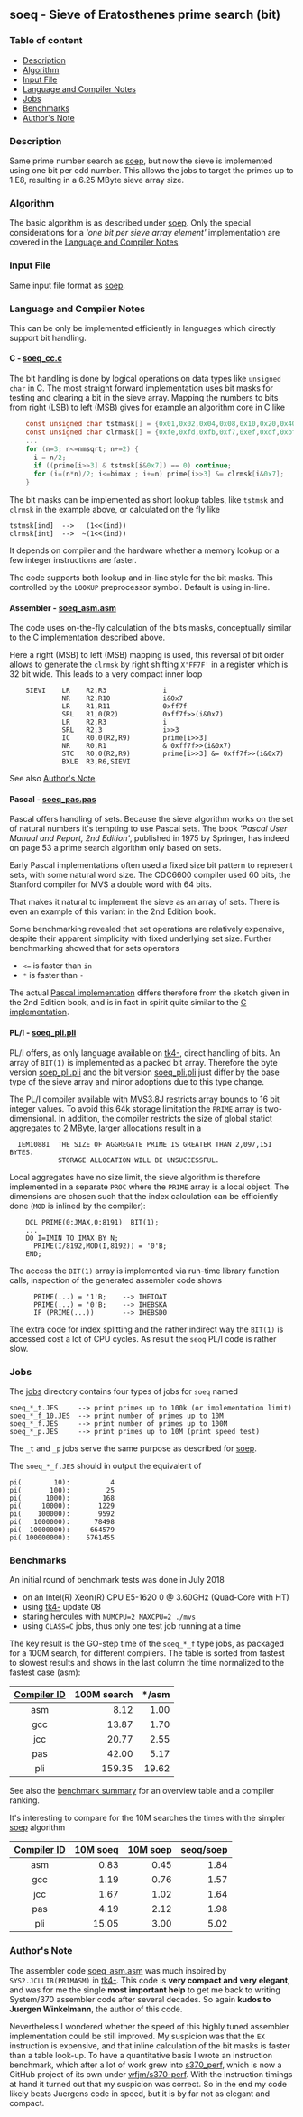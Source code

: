 ## soeq - Sieve of Eratosthenes prime search (bit)

### Table of content

- [Description](#user-content-description)
- [Algorithm](#user-content-algorithm)
- [Input File](#user-content-ifile)
- [Language and Compiler Notes](#user-content-langcomp)
- [Jobs](#user-content-jobs)
- [Benchmarks](#user-content-benchmarks)
- [Author's Note](#user-content-anote)

### <a id="description">Description</a>
Same prime number search as [soep](README_soep.md), but now the sieve is
implemented using one bit per odd number. This allows the jobs to target
the primes up to 1.E8, resulting in a 6.25 MByte sieve array size.

### <a id="algorithm">Algorithm</a>
The basic algorithm is as described under
[soep](README.md#user-content-algorithm).
Only the special considerations for a _'one bit per sieve array element'_
implementation are covered in the
[Language and Compiler Notes](#user-content-langcomp).

### <a id="ifile">Input File</a>
Same input file format as [soep](README_soep.md#user-content-ifile).

### <a id="langcomp">Language and Compiler Notes</a>
This can be only be implemented efficiently in languages which directly
support bit handling.

#### C - [soeq_cc.c](soeq_cc.c)
The bit handling is done by logical operations on data types like
`unsigned char` in C.
The most straight forward implementation uses bit masks for testing and
clearing a bit in the sieve array.
Mapping the numbers to bits from right (LSB) to left (MSB) gives for
example an algorithm core in C like
``` c
    const unsigned char tstmask[] = {0x01,0x02,0x04,0x08,0x10,0x20,0x40,0x80};
    const unsigned char clrmask[] = {0xfe,0xfd,0xfb,0xf7,0xef,0xdf,0xbf,0x7f};
    ...
    for (n=3; n<=nmsqrt; n+=2) {
      i = n/2;
      if ((prime[i>>3] & tstmsk[i&0x7]) == 0) continue;
      for (i=(n*n)/2; i<=bimax ; i+=n) prime[i>>3] &= clrmsk[i&0x7];
    }
```

The bit masks can be implemented as short lookup tables, like `tstmsk` and
`clrmsk` in the example above, or calculated on the fly like

    tstmsk[ind]  -->   (1<<(ind))
    clrmsk[int]  -->  ~(1<<(ind))

It depends on compiler and the hardware whether a memory lookup or a
few integer instructions are faster.

The code supports both lookup and in-line style for the bit masks. This
controlled by the `LOOKUP` preprocessor symbol. Default is using in-line.

#### Assembler - [soeq_asm.asm](soeq_asm.asm)
The code uses on-the-fly calculation of the bits masks, conceptually
similar to the C implementation described above.

Here a right (MSB) to left (MSB) mapping is used, this reversal of bit
order allows to generate the `clrmsk` by right shifting `X'FF7F'` in a
register which is 32 bit wide.
This leads to a very compact inner loop
```
    SIEVI    LR    R2,R3              i
             NR    R2,R10             i&0x7
             LR    R1,R11             0xff7f
             SRL   R1,0(R2)           0xff7f>>(i&0x7)
             LR    R2,R3              i
             SRL   R2,3               i>>3
             IC    R0,0(R2,R9)        prime[i>>3]
             NR    R0,R1              & 0xff7f>>(i&0x7)
             STC   R0,0(R2,R9)        prime[i>>3] &= 0xff7f>>(i&0x7)
             BXLE  R3,R6,SIEVI
```

See also [Author's Note](#user-content-anote).

#### Pascal - [soeq_pas.pas](soeq_pas.pas)
Pascal offers handling of sets. Because the sieve algorithm works on the set
of natural numbers it's tempting to use Pascal sets. The book
_'Pascal User Manual and Report, 2nd Edition'_, published in 1975 by Springer,
has indeed on page 53 a prime search algorithm only based on sets.

Early Pascal implementations often used a fixed size bit pattern to
represent sets, with some natural word size. The CDC6600 compiler used
60 bits, the Stanford compiler for MVS a double word with 64 bits.

That makes it natural to implement the sieve as an array of sets. There
is even an example of this variant in the 2nd Edition book.

Some benchmarking revealed that set operations are relatively expensive,
despite their apparent simplicity with fixed underlying set size.
Further benchmarking showed that for sets operators
- `<=`  is faster than `in`
- `*`  is faster than `-`

The actual
[Pascal implementation](soeq_pas.pas) differs therefore from the sketch given
in the 2nd Edition book, and is in fact in spirit quite similar to the
[C implementation](soeq_cc.c).

#### PL/I - [soeq_pli.pli](soeq_pli.pli)
PL/I offers, as only language available on [tk4-](http://wotho.ethz.ch/tk4-/),
direct handling of bits. An array of `BIT(1)` is implemented as a packed
bit array.
Therefore the byte version [soep_pli.pli](soep_pli.pli) and the bit version
[soeq_pli.pli](soeq_pli.pli) just differ by the base type of the sieve
array and minor adoptions due to this type change.

The PL/I compiler available with MVS3.8J restricts array bounds to
16 bit integer values. To avoid this 64k storage limitation the `PRIME`
array is two-dimensional. In addition, the compiler restricts the size of
global statict aggregates to 2 MByte, larger allocations result in a
```
  IEM1088I  THE SIZE OF AGGREGATE PRIME IS GREATER THAN 2,097,151 BYTES.
            STORAGE ALLOCATION WILL BE UNSUCCESSFUL.
```

Local aggregates have no size limit, the sieve algorithm is therefore
implemented in a separate `PROC` where the `PRIME` array is a local object.
The dimensions are chosen such that the index calculation can be efficiently
done (`MOD` is inlined by the compiler):
```
    DCL PRIME(0:JMAX,0:8191)  BIT(1);
    ...
    DO I=IMIN TO IMAX BY N;
      PRIME(I/8192,MOD(I,8192)) = '0'B;
    END;
```

The access the `BIT(1)` array is implemented via run-time library
function calls, inspection of the generated assembler code shows
```
      PRIME(...) = '1'B;    --> IHEIOAT
      PRIME(...) = '0'B;    --> IHEBSKA
      IF (PRIME(...))       --> IHEBSD0
```

The extra code for index splitting and the rather indirect way the
`BIT(1)` is accessed cost a lot of CPU cycles.
As result the `seoq` PL/I code is rather slow.


### <a id="jobs">Jobs</a>
The [jobs](../jobs) directory contains four types of jobs for `soeq` named

    soeq_*_t.JES     --> print primes up to 100k (or implementation limit)
    soeq_*_f_10.JES  --> print number of primes up to 10M
    soeq_*_f.JES     --> print number of primes up to 100M
    soeq_*_p.JES     --> print primes up to 10M (print speed test)

The `_t` and `_p` jobs serve the same purpose as described for
[soep](README_soep.md).

The `soeq_*_f.JES` should in output the equivalent of

    pi(        10):          4
    pi(       100):         25
    pi(      1000):        168
    pi(     10000):       1229
    pi(    100000):       9592
    pi(   1000000):      78498
    pi(  10000000):     664579
    pi( 100000000):    5761455

### <a id="benchmarks">Benchmarks</a>
An initial round of benchmark tests was done in July 2018
- on an Intel(R) Xeon(R) CPU E5-1620 0 @ 3.60GHz  (Quad-Core with HT)
- using [tk4-](http://wotho.ethz.ch/tk4-/) update 08
- staring hercules with `NUMCPU=2 MAXCPU=2 ./mvs`
- using `CLASS=C` jobs, thus only one test job running at a time

The key result is the GO-step time of the `soeq_*_f` type jobs, as packaged
for a 100M search, for different compilers.
The table is sorted from fastest to slowest results and shows
in the last column the time normalized to the fastest case (asm):

| [Compiler ID](../README_comp.md) | 100M search | */asm |
| :--: |  -----: | ----: |
|  asm |    8.12 |  1.00 |
|  gcc |   13.87 |  1.70 |
|  jcc |   20.77 |  2.55 |
|  pas |   42.00 |  5.17 |
|  pli |  159.35 | 19.62 |

See also the [benchmark summary](../README_bench.md) for an overview
table and a compiler ranking.

It's interesting to compare for the 10M searches the times with
the simpler [soep](README_soep.md#user-content-benchmarks) algorithm

| [Compiler ID](../README_comp.md) |  10M soeq | 10M soep | seoq/soep |
| :--: | ----: | ----: | ---: |
|  asm |  0.83 |  0.45 | 1.84 |
|  gcc |  1.19 |  0.76 | 1.57 |
|  jcc |  1.67 |  1.02 | 1.64 |
|  pas |  4.19 |  2.12 | 1.98 |
|  pli | 15.05 |  3.00 | 5.02 |

### <a id="anote">Author's Note</a>
The assembler code [soeq_asm.asm](soeq_asm.asm) was much inspired by
`SYS2.JCLLIB(PRIMASM)` in [tk4-](http://wotho.ethz.ch/tk4-/).
This code is **very compact and very elegant**, and was for me the single
**most important help** to get me back to writing System/370 assembler code
after several decades.
So again **kudos to Juergen Winkelmann**, the author of this code.

Nevertheless I wondered whether the speed of this highly tuned assembler
implementation could be still improved.
My suspicion was that the `EX` instruction is expensive, and that inline
calculation of the bit masks is faster than a table look-up.
To have a quantitative basis I wrote an instruction benchmark, which after
a lot of work grew into
[s370_perf](https://github.com/wfjm/s370-perf/blob/master/codes/s370_perf.asm),
which is now a GitHub project of its
own under [wfjm/s370-perf](https://github.com/wfjm/s370-perf).
With the instruction timings at hand it turned out that my suspicion was correct.
So in the end my code likely beats Juergens code in speed, but it is by far
not as elegant and compact.
